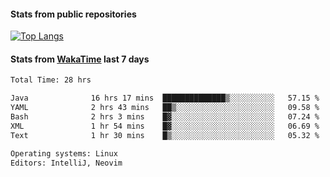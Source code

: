 #### Stats from public repositories

[![Top Langs](https://github-readme-stats.vercel.app/api/top-langs/?username=hyoghurt&layout=compact&exclude_repo=multiserver,docker_compose&langs_count=6)](https://github.com/anuraghazra/github-readme-stats)

#### Stats from [WakaTime](https://wakatime.com/@hyoghurt) last 7 days
<!--START_SECTION:waka-->

```txt
Total Time: 28 hrs

Java              16 hrs 17 mins  ██████████████▒░░░░░░░░░░   57.15 %
YAML              2 hrs 43 mins   ██▒░░░░░░░░░░░░░░░░░░░░░░   09.58 %
Bash              2 hrs 3 mins    █▓░░░░░░░░░░░░░░░░░░░░░░░   07.24 %
XML               1 hr 54 mins    █▓░░░░░░░░░░░░░░░░░░░░░░░   06.69 %
Text              1 hr 30 mins    █▒░░░░░░░░░░░░░░░░░░░░░░░   05.32 %

Operating systems: Linux
Editors: IntelliJ, Neovim
```

<!--END_SECTION:waka-->
